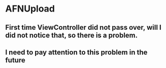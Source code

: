 # AFNUpload
## First time ViewController did not pass over, will I did not notice that, so there is a problem. 
## I need to pay attention to this problem in the future
